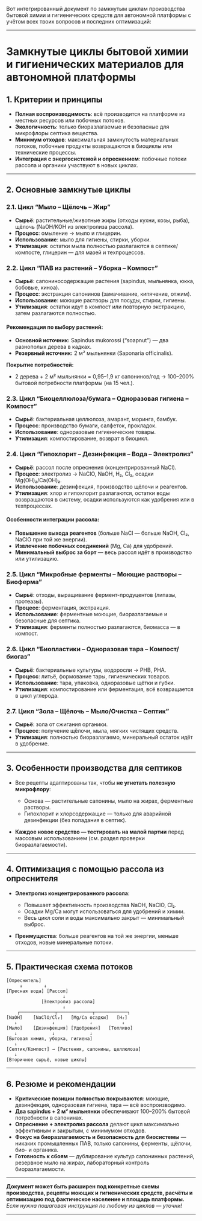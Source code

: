 Вот интегрированный документ по замкнутым циклам производства бытовой химии и гигиенических средств для автономной платформы с учётом всех твоих вопросов и последних оптимизаций:

---

# Замкнутые циклы бытовой химии и гигиенических материалов для автономной платформы

## 1. **Критерии и принципы**

* **Полная воспроизводимость**: всё производится на платформе из местных ресурсов или побочных потоков.
* **Экологичность**: только биоразлагаемые и безопасные для микрофлоры септика вещества.
* **Минимум отходов**: максимальная замкнутость материальных потоков, побочные продукты возвращаются в биоциклы или технические процессы.
* **Интеграция с энергосистемой и опреснением**: побочные потоки рассола и органики участвуют в новых циклах.

---

## 2. **Основные замкнутые циклы**

### 2.1. **Цикл “Мыло – Щёлочь – Жир”**

* **Сырьё**: растительные/животные жиры (отходы кухни, козы, рыба), щёлочь (NaOH/KOH из электролиза рассола).
* **Процесс**: омыление → мыло и глицерин.
* **Использование**: мыло для гигиены, стирки, уборки.
* **Утилизация**: остатки мыла полностью разлагаются в септике/компосте, глицерин — для мазей и техпроцессов.

### 2.2. **Цикл “ПАВ из растений – Уборка – Компост”**

* **Сырьё**: сапониносодержащие растения (sapindus, мыльнянка, юкка, бобовые, киноа).
* **Процесс**: экстракция сапонинов (замачивание, кипячение, отжим).
* **Использование**: моющие растворы для посуды, стирки, гигиены.
* **Утилизация**: остатки идут в компост или повторную экстракцию, затем разлагаются полностью.

#### **Рекомендация по выбору растений:**

* **Основной источник:** Sapindus mukorossi (“soapnut”) — два разнополых дерева в кадках.
* **Резервный источник:** 2 м² мыльнянки (Saponaria officinalis).

**Покрытие потребностей:**

* 2 дерева + 2 м² мыльнянки = 0,95–1,9 кг сапонинов/год → 100–200% бытовой потребности платформы (на 15 чел.).

### 2.3. **Цикл “Биоцеллюлоза/бумага – Одноразовая гигиена – Компост”**

* **Сырьё**: бактериальная целлюлоза, амарант, моринга, бамбук.
* **Процесс**: производство бумаги, салфеток, прокладок.
* **Использование**: одноразовые гигиенические товары.
* **Утилизация**: компостирование, возврат в биоцикл.

### 2.4. **Цикл “Гипохлорит – Дезинфекция – Вода – Электролиз”**

* **Сырьё**: рассол после опреснения (концентрированный NaCl).
* **Процесс**: электролиз → NaClO, NaOH, H₂, Cl₂, осадки Mg(OH)₂/Ca(OH)₂.
* **Использование**: дезинфекция, производство щёлочи и реагентов.
* **Утилизация**: хлор и гипохлорит разлагаются, остатки воды возвращаются в систему, осадки используются как удобрения или в техпроцессах.

#### **Особенности интеграции рассола:**

* **Повышение выхода реагентов** (больше NaCl — больше NaOH, Cl₂, NaClO при той же энергии).
* **Извлечение побочных соединений** (Mg, Ca) для удобрений.
* **Минимальный выброс за борт** — весь рассол идёт в производство или утилизацию.

### 2.5. **Цикл “Микробные ферменты – Моющие растворы – Биоферма”**

* **Сырьё**: отходы, выращивание фермент-продуцентов (липазы, протеазы).
* **Процесс**: ферментация, экстракция.
* **Использование**: ферментные моющие, биоразлагаемые и безопасные для септика.
* **Утилизация**: ферменты полностью разлагаются, биомасса — в компост.

### 2.6. **Цикл “Биопластики – Одноразовая тара – Компост/биогаз”**

* **Сырьё**: бактериальные культуры, водоросли → PHB, PHA.
* **Процесс**: литьё, формование тары, гигиенических товаров.
* **Использование**: тара, упаковка, одноразовые щётки и губки.
* **Утилизация**: компостирование или ферментация, всё возвращается в цикл углерода.

### 2.7. **Цикл “Зола – Щёлочь – Мыло/Очистка – Септик”**

* **Сырьё**: зола от сжигания органики.
* **Процесс**: получение щёлочи, мыла, мягких чистящих средств.
* **Утилизация**: полностью биоразлагаемо, минеральный остаток идёт в удобрение.

---

## 3. **Особенности производства для септиков**

* Все рецепты адаптированы так, чтобы **не угнетать полезную микрофлору**:

  * Основа — растительные сапонины, мыло на жирах, ферментные растворы.
  * Гипохлорит и хлорсодержащие — только для аварийной дезинфекции (без попадания в септик).
* **Каждое новое средство — тестировать на малой партии** перед массовым использованием (см. раздел проверки биоразлагаемости).

---

## 4. **Оптимизация с помощью рассола из опреснителя**

* **Электролиз концентрированного рассола**:

  * Повышает эффективность производства NaOH, NaClO, Cl₂.
  * Осадки Mg/Ca могут использоваться для удобрений и химии.
  * Весь цикл соли и воды максимально закрыт — минимальный выброс.
* **Преимущества**: больше реагентов на той же энергии, меньше отходов, новые минеральные потоки.

---

## 5. **Практическая схема потоков**

```
[Опреснитель]
     ↓        ↓
[Пресная вода] [Рассол] 
                     ↓
             [Электролиз рассола]
                     ↓
    ┌─────────────┬─────────────┬────────────┐
[NaOH]    [NaClO/Cl₂]   [Mg/Ca осадки]   [H₂]
   ↓             ↓             ↓           ↓
[Мыло]    [Дезинфекция] [Удобрения]   [Топливо]
   ↓             ↓             ↓
[Бытовая химия, уборка, гигиена]
   ↓
[Септик/Компост] → [Растения, сапонины, целлюлоза]
   ↓
[Вторичное сырьё, новые циклы]
```

---

## 6. **Резюме и рекомендации**

* **Критические позиции полностью покрываются**: моющие, дезинфекция, одноразовая гигиена, тара — всё воспроизводимо.
* **Два sapindus + 2 м² мыльнянки** обеспечивают 100–200% бытовой потребности в сапонинах.
* **Опреснение + электролиз рассола** делают цикл максимально эффективным и закрытым, с минимумом отходов.
* **Фокус на биоразлагаемость и безопасность для биосистемы** — никаких промышленных ПАВ, только сапонины, ферменты, щёлочи, био- и органика.
* **Готовность к сбоям** — дублирование культур сапонинных растений, резервное мыло на жирах, лабораторный контроль биоразлагаемости.

---

**Документ может быть расширен под конкретные схемы производства, рецепты моющих и гигиенических средств, расчёты и оптимизацию под фактическое население и площадь платформы.**
*Если нужна пошаговая инструкция по любому из циклов — уточни!*

---

